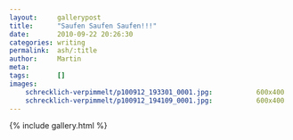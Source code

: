 ```yaml
---
layout:     gallerypost
title:      "Saufen Saufen Saufen!!!"
date:       2010-09-22 20:26:30
categories: writing
permalink:  ash/:title
author:     Martin
meta:
tags:       []
images:
    schrecklich-verpimmelt/p100912_193301_0001.jpg:           600x400
    schrecklich-verpimmelt/p100912_194109_0001.jpg:           600x400
---
```


{% include gallery.html %}
